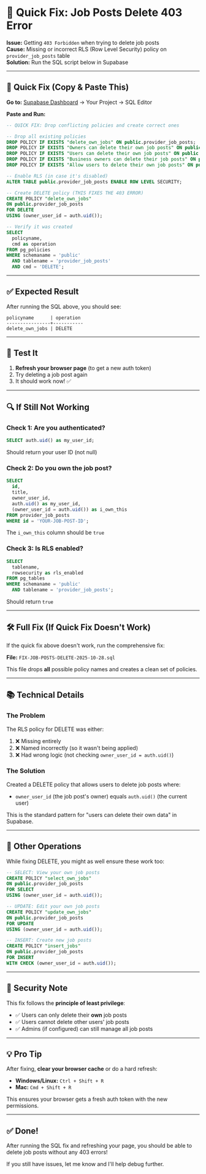 # 🚨 Quick Fix: Job Posts Delete 403 Error

**Issue:** Getting `403 Forbidden` when trying to delete job posts  
**Cause:** Missing or incorrect RLS (Row Level Security) policy on `provider_job_posts` table  
**Solution:** Run the SQL script below in Supabase

---

## 🎯 Quick Fix (Copy & Paste This)

**Go to:** [Supabase Dashboard](https://supabase.com/dashboard) → Your Project → SQL Editor

**Paste and Run:**

```sql
-- QUICK FIX: Drop conflicting policies and create correct ones

-- Drop all existing policies
DROP POLICY IF EXISTS "delete_own_jobs" ON public.provider_job_posts;
DROP POLICY IF EXISTS "Owners can delete their own job posts" ON public.provider_job_posts;
DROP POLICY IF EXISTS "Users can delete their own job posts" ON public.provider_job_posts;
DROP POLICY IF EXISTS "Business owners can delete their job posts" ON public.provider_job_posts;
DROP POLICY IF EXISTS "Allow users to delete their own job posts" ON public.provider_job_posts;

-- Enable RLS (in case it's disabled)
ALTER TABLE public.provider_job_posts ENABLE ROW LEVEL SECURITY;

-- Create DELETE policy (THIS FIXES THE 403 ERROR)
CREATE POLICY "delete_own_jobs" 
ON public.provider_job_posts
FOR DELETE
USING (owner_user_id = auth.uid());

-- Verify it was created
SELECT 
  policyname,
  cmd as operation
FROM pg_policies 
WHERE schemaname = 'public' 
  AND tablename = 'provider_job_posts'
  AND cmd = 'DELETE';
```

---

## ✅ Expected Result

After running the SQL above, you should see:

```
policyname      | operation
----------------+-----------
delete_own_jobs | DELETE
```

---

## 🧪 Test It

1. **Refresh your browser page** (to get a new auth token)
2. Try deleting a job post again
3. It should work now! ✅

---

## 🔍 If Still Not Working

### Check 1: Are you authenticated?
```sql
SELECT auth.uid() as my_user_id;
```
Should return your user ID (not null)

### Check 2: Do you own the job post?
```sql
SELECT 
  id,
  title,
  owner_user_id,
  auth.uid() as my_user_id,
  (owner_user_id = auth.uid()) as i_own_this
FROM provider_job_posts
WHERE id = 'YOUR-JOB-POST-ID';
```
The `i_own_this` column should be `true`

### Check 3: Is RLS enabled?
```sql
SELECT 
  tablename,
  rowsecurity as rls_enabled
FROM pg_tables 
WHERE schemaname = 'public' 
  AND tablename = 'provider_job_posts';
```
Should return `true`

---

## 🛠️ Full Fix (If Quick Fix Doesn't Work)

If the quick fix above doesn't work, run the comprehensive fix:

**File:** `FIX-JOB-POSTS-DELETE-2025-10-28.sql`

This file drops **all** possible policy names and creates a clean set of policies.

---

## 📚 Technical Details

### The Problem
The RLS policy for DELETE was either:
1. ❌ Missing entirely
2. ❌ Named incorrectly (so it wasn't being applied)
3. ❌ Had wrong logic (not checking `owner_user_id = auth.uid()`)

### The Solution
Created a DELETE policy that allows users to delete job posts where:
- `owner_user_id` (the job post's owner) equals `auth.uid()` (the current user)

This is the standard pattern for "users can delete their own data" in Supabase.

---

## 🎯 Other Operations

While fixing DELETE, you might as well ensure these work too:

```sql
-- SELECT: View your own job posts
CREATE POLICY "select_own_jobs" 
ON public.provider_job_posts
FOR SELECT
USING (owner_user_id = auth.uid());

-- UPDATE: Edit your own job posts
CREATE POLICY "update_own_jobs" 
ON public.provider_job_posts
FOR UPDATE
USING (owner_user_id = auth.uid());

-- INSERT: Create new job posts
CREATE POLICY "insert_jobs" 
ON public.provider_job_posts
FOR INSERT
WITH CHECK (owner_user_id = auth.uid());
```

---

## 🔐 Security Note

This fix follows the **principle of least privilege**:
- ✅ Users can only delete their **own** job posts
- ✅ Users cannot delete other users' job posts
- ✅ Admins (if configured) can still manage all job posts

---

## 💡 Pro Tip

After fixing, **clear your browser cache** or do a hard refresh:
- **Windows/Linux:** `Ctrl + Shift + R`
- **Mac:** `Cmd + Shift + R`

This ensures your browser gets a fresh auth token with the new permissions.

---

## ✅ Done!

After running the SQL fix and refreshing your page, you should be able to delete job posts without any 403 errors!

If you still have issues, let me know and I'll help debug further.

